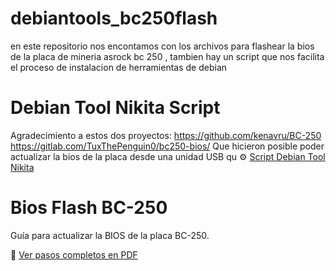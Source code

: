 # debiantools_bc250flash
en este repositorio nos encontamos con los archivos para flashear la bios de la placa de mineria asrock bc 250 , tambien hay un script que nos facilita el proceso de instalacion de herramientas de debian 
# Debian Tool Nikita Script
Agradecimiento a estos dos proyectos:
https://github.com/kenavru/BC-250
https://gitlab.com/TuxThePenguin0/bc250-bios/
Que hicieron posible poder actualizar la bios de la placa desde una unidad USB
qu
⚙️ [Script Debian Tool Nikita](Debian%20tool%20Nikita.sh)



# Bios Flash BC-250

Guía para actualizar la BIOS de la placa BC-250.

📄 [Ver pasos completos en PDF](Actualizar%20Bios%20BC%20250/Pasos%20a%20seguir%20Flash%20Bc250.pdf)
